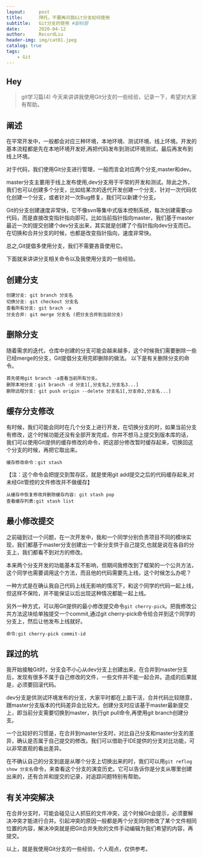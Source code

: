 ```yaml
---
layout:     post   				    
title:      拜托，不要再问我Git分支如何使用 				
subtitle:   Git分支的使用 #副标题
date:       2020-04-12 				
author:     RecordLiu 						
header-img: img/cat01.jpeg 	
catalog: true 						
tags:								
    - Git
---
```


## Hey

>git学习篇(4)
今天来讲讲我使用Git分支的一些经验，记录一下，希望对大家有帮助。

## 阐述

在平常开发中，一般都会对应三种环境，本地环境、测试环境、线上环境。开发的基本流程都是先在本地环境开发好,再把代码发布到测试环境测试，最后再发布到线上环境。

对于代码，我们使用Git分支进行管理，一般而言会对应两个分支,master和dev。

master分支主要用于线上发布使用,dev分支用于平常的开发和测试。除此之外，我们也可以创建多个分支，比如给某次的迭代开发创建一个分支、针对一次代码优化创建一个分支，或者针对一次Bug修复，我们可以新建个分支。

Git的分支创建速度非常快，它不像svn等集中式版本控制系统，每次创建需要cp代码，而是直接改变指针指向即可。比如当前指针指向master，我们基于master最近一次的提交创建个dev分支出来，其实就是创建了个指针指向dev分支而已。在切换和合并分支的时候，也都是改变指针指向，速度非常快。

总之,Git提倡多使用分支，我们不需要吝啬使用它。

下面就来讲讲分支相关命令以及我使用分支的一些经验。

## 创建分支

```
创建分支: git branch 分支名
切换分支: git checkout 分支名
查看所有分支: git brach -a
分支合并: git merge 分支名 (把分支合并到当前分支)
```

## 删除分支

随着需求的迭代，仓库中创建的分支可能会越来越多，这个时候我们需要删除一些已经merge的分支，Git提倡分支用完即删除的做法。
以下是有关删除分支的命令。
```
首先使用git branch -a查看当前所有分支。
删除本地分支：git branch -d 分支1[,分支名2,分支名3...]
删除远程分支: git push origin --delete 分支名1[,分支命2,分支名...]
```
## 缓存分支修改

有时候，我们可能会同时在几个分支上进行开发，在切换分支的时，如果当前分支有修改，这个时候功能还没有全部开发完成，你并不想马上提交到版本库的话，
我们可以使用Git提供的缓存修改的命令，把这部分修改暂时缓存起来，切换回这个分支的时候，再把它取出来。
```
缓存修改命令：git stash 
```
【注：这个命令会把提交到暂存区，就是使用git add提交之后的代码缓存起来,对未经Git管控的文件修改并不做缓存】
```
从缓存中恢复修改并删除缓存内容: git stash pop
查看缓存列表:git stash list
```

## 最小修改提交

之前碰到过一个问题，在一次开发中，我和一个同学分别负责项目不同的模块实现，我们都基于master分支创建出一个新分支供于自己提交,也就是说在各自的分支上，我们都看不到对方的修改。

本来两个分支开发的功能基本互不影响，但期间我修改到了框架的一个公共方法，这个同学也需要调用这个方法，而且他的代码需要先上线，这个时候怎么办呢？

一种方式是在确认我自己代码上线无影响的情况下，和这个同学的代码一起上线，但这样不保险，并不能保证以后出现这种情况都能一起上线。

另外一种方式，可以用Git提供的最小修改提交命令`git cherry-pick`。把我修改公共方法这块给单独提交一个commit,通过git cherry-pick命令给合并到这个同学的分支上，然后让他发布上线就好。

```
命令:git cherry-pick commit-id
```

## 踩过的坑

我开始接触Git时，分支会不小心从dev分支上创建出来，在合并到master分支后，发现有很多不属于自己修改的文件，一些文件并不能一起合并。造成的后果就是，必须要回滚代码。

dev分支是供测试环境发布的分支，大家平时都在上面干活，合并代码比较随意，跟master分支版本的代码差异会比较大。创建分支时应该基于master最新提交上，即当前分支需要切换到master，执行git pull命令,再使用git branch创建分支。

一个比较好的习惯是，在合并到master分支时，对比自己分支和master分支的差异，确认是否属于自己提交的修改。我们可以借助于IDE提供的分支对比功能，可以非常直观的看出差异。

在不确认自己的分支到底是从哪个分支上切换出来的时，我们可以用`git reflog show 分支名`命令，来查看这个分支的演变历史。它可以告诉你是分支从哪里创建出来的，还有合并和提交的记录，对追踪问题特别有帮助。

## 有关冲突解决

在合并分支时，可能会碰见让人抓狂的文件冲突，这个时候Git会提示，必须要解决冲突才能进行合并。引起冲突的原因一般都是两个分支同时修改了某个文件相同位置的内容，解决冲突就是把Git合并失败的文件手动编辑为我们希望的内容，再提交。

以上，就是我使用Git分支的一些经验，个人观点，仅供参考。
